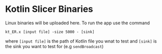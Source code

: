 # Kotlin Slicer Binaries

Linux binaries will be uploaded here. To run the app use the command 

```kt_ER.x [input file] -size 5000 - [sink]```

where ```[input file]``` is the path of Kotlin file you wnat to test and ```[sink]``` is the sink you want to test for (e.g ```sendBroadcast```)